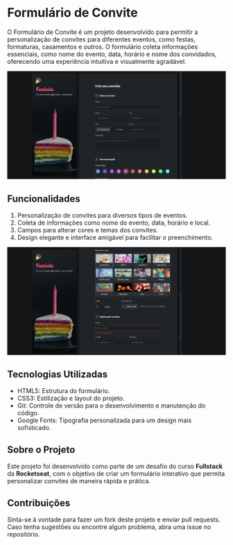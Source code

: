 # Formulário de Convite
O Formulário de Convite é um projeto desenvolvido para permitir a personalização de convites para diferentes eventos, como festas, formaturas, casamentos e outros. O formulário coleta informações essenciais, como nome do evento, data, horário e nome dos convidados, oferecendo uma experiência intuitiva e visualmente agradável.

<img src="assets/images/image-1.png" width="800px">

## Funcionalidades
1. Personalização de convites para diversos tipos de eventos.
2. Coleta de informações como nome do evento, data, horário e local.
3. Campos para alterar cores e temas dos convites.
4. Design elegante e interface amigável para facilitar o preenchimento.

<img src="assets/images/image-2.png" width="800px">

## Tecnologias Utilizadas
- HTML5: Estrutura do formulário.
- CSS3: Estilização e layout do projeto.
- Git: Controle de versão para o desenvolvimento e manutenção do código.
- Google Fonts: Tipografia personalizada para um design mais sofisticado.

## Sobre o Projeto
Este projeto foi desenvolvido como parte de um desafio do curso **Fullstack** da **Rocketseat**, com o objetivo de criar um formulário interativo que permita personalizar convites de maneira rápida e prática.

## Contribuições
Sinta-se à vontade para fazer um fork deste projeto e enviar pull requests. Caso tenha sugestões ou encontre algum problema, abra uma issue no repositório.
